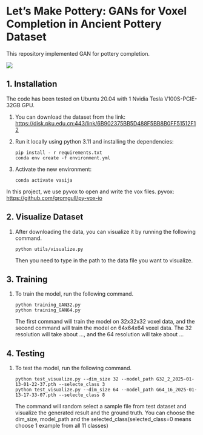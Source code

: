 # Let’s Make Pottery: GANs for Voxel Completion in Ancient Pottery Dataset

This repository implemented GAN for pottery completion.

![](https://fancy-icebreaker-99b.notion.site/image/https%3A%2F%2Fprod-files-secure.s3.us-west-2.amazonaws.com%2F69ca2e73-08a0-44d6-970a-605a1725db83%2Ff55c52d4-36be-44a5-a9ae-894ed0f7be9b%2FUntitled.png?table=block&id=c1b5527c-8c2e-48f2-a833-ce17bca2ad72&spaceId=69ca2e73-08a0-44d6-970a-605a1725db83&width=1420&userId=&cache=v2)

## 1. Installation

The code has been tested on Ubuntu 20.04 with 1 Nvidia Tesla V100S-PCIE-32GB GPU.

1. You can download the dataset from the link:
https://disk.pku.edu.cn:443/link/6B902375BB5D488F5BB8B0FF51512F12

2. Run it locally using python 3.11 and installing the dependencies:
   ```shell
   pip install - r requirements.txt
   conda env create -f environment.yml
   ```

3. Activate the new environment:
   ```shell
   conda activate vasija
   ```
In this project, we use pyvox to open and write the vox files.
pyvox: https://github.com/gromgull/py-vox-io

## 2. Visualize Dataset

1. After downloading the data, you can visualize it by running the following command.

   ```shell
   python utils/visualize.py
   ```

   Then you need to type in the path to the data file you want to visualize.

## 3. Training

1. To train the model, run the following command.

   ```shell
   python training_GAN32.py
   python training_GAN64.py
   ```

   The first command will train the model on 32x32x32 voxel data, and the second command will train the model on 64x64x64 voxel data. The 32 resolution will take about ..., and the 64 resolution will take about ...

## 4. Testing

1. To test the model, run the following command.
   ```shell
   python test_visualize.py --dim_size 32 --model_path G32_2_2025-01-13-01-22-37.pth --selecte_class 3
   python test_visualize.py --dim_size 64 --model_path G64_16_2025-01-13-17-33-07.pth --selecte_class 8
   ```
   The command will random select a sample file from test dataset and visualize the generated result and the ground truth. You can choose the dim_size, model_path and the selected_class(selected_class=0 means choose 1 example from all 11 classes)
